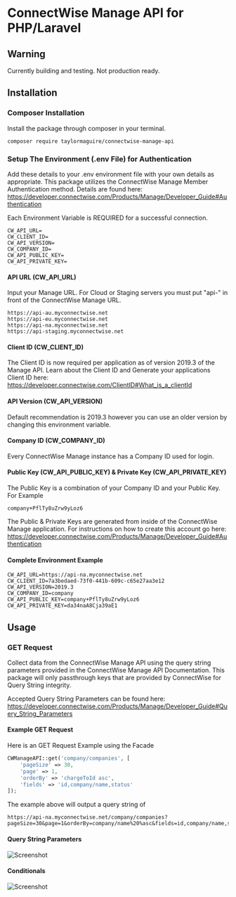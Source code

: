 # ConnectWise Manage API for PHP/Laravel

## Warning
Currently building and testing. Not production ready.

## Installation

### Composer Installation
Install the package through composer in your terminal.

```
composer require taylormaguire/connectwise-manage-api
```

### Setup The Environment (.env File) for Authentication
Add these details to your .env environment file with your own details as appropriate. This package utilizes the ConnectWise Manage Member Authentication method. Details are found here: https://developer.connectwise.com/Products/Manage/Developer_Guide#Authentication

Each Environment Variable is REQUIRED for a successful connection.

```
CW_API_URL=
CW_CLIENT_ID=
CW_API_VERSION=
CW_COMPANY_ID=
CW_API_PUBLIC_KEY=
CW_API_PRIVATE_KEY=
```

#### API URL (CW_API_URL)
Input your Manage URL. For Cloud or Staging servers you must put "api-" in front of the ConnectWise Manage URL.

```
https://api-au.myconnectwise.net
https://api-eu.myconnectwise.net
https://api-na.myconnectwise.net
https://api-staging.myconnectwise.net
```

#### Client ID (CW_CLIENT_ID)
The Client ID is now required per application as of version 2019.3 of the Manage API. Learn about the Client ID and Generate your applications Client ID here: https://developer.connectwise.com/ClientID#What_is_a_clientId

#### API Version (CW_API_VERSION)
Default recommendation is 2019.3 however you can use an older version by changing this environment variable.

#### Company ID (CW_COMPANY_ID)
Every ConnectWise Manage instance has a Company ID used for login.

#### Public Key (CW_API_PUBLIC_KEY) & Private Key (CW_API_PRIVATE_KEY)
The Public Key is a combination of your Company ID and your Public Key. For Example
```
company+PflTy8uZrw9yLoz6
```
The Public & Private Keys are generated from inside of the ConnectWise Manage application. For instructions on how to create this account go here: https://developer.connectwise.com/Products/Manage/Developer_Guide#Authentication

#### Complete Environment Example

```
CW_API_URL=https://api-na.myconnectwise.net
CW_CLIENT_ID=7a3bedaed-73f0-441b-609c-c65e27aa3e12
CW_API_VERSION=2019.3
CW_COMPANY_ID=company
CW_API_PUBLIC_KEY=company+PflTy8uZrw9yLoz6
CW_API_PRIVATE_KEY=da34naA8Cja39aE1
```
## Usage
### GET Request
Collect data from the ConnectWise Manage API using the query string parameters provided in the ConnectWise Manage API Documentation. This package will only passthrough keys that are provided by ConnectWise for Query String integrity.

Accepted Query String Parameters can be found here:
https://developer.connectwise.com/Products/Manage/Developer_Guide#Query_String_Parameters

#### Example GET Request
Here is an GET Request Example using the Facade

```php
CWManageAPI::get('company/companies', [
    'pageSize' => 30,
    'page' => 1,
    'orderBy' => 'chargeToId asc',
    'fields' => 'id,company/name,status'
]);
```

The example above will output a query string of

```
https://api-na.myconnectwise.net/company/companies?pageSize=30&page=1&orderBy=company/name%20%asc&fields=id,company/name,status
```

#### Query String Parameters
![Screenshot](https://github.com/taylormaguire/connectwise-manage-api/blob/master/connectwise_query_string_parameters.png)
#### Conditionals
![Screenshot](https://github.com/taylormaguire/connectwise-manage-api/blob/master/connectwise_conditionals.png)
